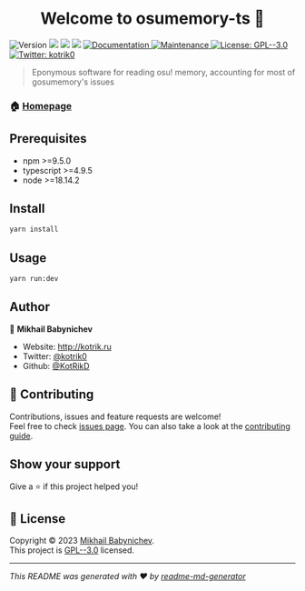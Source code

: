 <h1 align="center">Welcome to osumemory-ts 👋</h1>
<p>
  <img alt="Version" src="https://img.shields.io/badge/version-1.0.0-blue.svg?cacheSeconds=2592000" />
  <img src="https://img.shields.io/badge/npm-%3E%3D9.5.0-blue.svg" />
  <img src="https://img.shields.io/badge/typescript-%3E%3D4.9.5-blue.svg" />
  <img src="https://img.shields.io/badge/node-%3E%3D18.14.2-blue.svg" />
  <a href="https://github.com/KotRikD/osumemory-ts#readme" target="_blank">
    <img alt="Documentation" src="https://img.shields.io/badge/documentation-yes-brightgreen.svg" />
  </a>
  <a href="https://github.com/KotRikD/osumemory-ts/graphs/commit-activity" target="_blank">
    <img alt="Maintenance" src="https://img.shields.io/badge/Maintained%3F-yes-green.svg" />
  </a>
  <a href="https://github.com/KotRikD/osumemory-ts/blob/master/LICENSE" target="_blank">
    <img alt="License: GPL--3.0" src="https://img.shields.io/github/license/KotRikD/osumemory-ts" />
  </a>
  <a href="https://twitter.com/kotrik0" target="_blank">
    <img alt="Twitter: kotrik0" src="https://img.shields.io/twitter/follow/kotrik0.svg?style=social" />
  </a>
</p>

> Eponymous software for reading osu! memory, accounting for most of gosumemory's issues

### 🏠 [Homepage](https://github.com/KotRikD/osumemory-ts#readme)

## Prerequisites

- npm >=9.5.0
- typescript >=4.9.5
- node >=18.14.2

## Install

```sh
yarn install
```

## Usage

```sh
yarn run:dev
```

## Author

👤 **Mikhail Babynichev**

* Website: http://kotrik.ru
* Twitter: [@kotrik0](https://twitter.com/kotrik0)
* Github: [@KotRikD](https://github.com/KotRikD)

## 🤝 Contributing

Contributions, issues and feature requests are welcome!<br />Feel free to check [issues page](https://github.com/KotRikD/osumemory-ts/issues). You can also take a look at the [contributing guide](https://github.com/KotRikD/osumemory-ts/blob/master/CONTRIBUTING.md).

## Show your support

Give a ⭐️ if this project helped you!

## 📝 License

Copyright © 2023 [Mikhail Babynichev](https://github.com/KotRikD).<br />
This project is [GPL--3.0](https://github.com/KotRikD/osumemory-ts/blob/master/LICENSE) licensed.

***
_This README was generated with ❤️ by [readme-md-generator](https://github.com/kefranabg/readme-md-generator)_